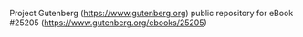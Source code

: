 Project Gutenberg (https://www.gutenberg.org) public repository for eBook #25205 (https://www.gutenberg.org/ebooks/25205)
